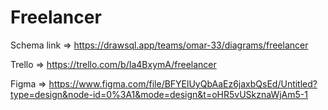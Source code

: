 # Freelancer

Schema link => https://drawsql.app/teams/omar-33/diagrams/freelancer

Trello => https://trello.com/b/Ia4BxymA/freelancer

Figma => https://www.figma.com/file/BFYElUyQbAaEz6jaxbQsEd/Untitled?type=design&node-id=0%3A1&mode=design&t=oHR5vUSkznaWjAm5-1
